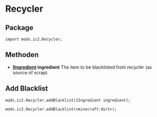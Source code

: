 # Recycler

## Package
`import mods.ic2.Recycler;`

## Methoden
- **[IIngredient](/Vanilla/Variable_Types/IIngredient/) ingredient** The item to be blacklisted from recycler (as source of scrap)


## Add Blacklist
```zenscript
mods.ic2.Recycler.addBlacklist(IIngredient ingredient);

mods.ic2.Recycler.addBlacklist(<minecraft:dirt>);
```
